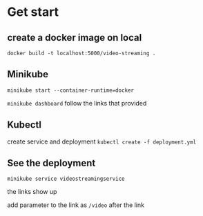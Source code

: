 # Get start

## create a docker image on local
```docker build -t localhost:5000/video-streaming .```        

## Minikube 
```minikube start --container-runtime=docker```      


```minikube dashboard``` follow the links that provided

## Kubectl

create service and deployment ```kubectl create -f deployment.yml```


## See the deployment

```minikube service videostreamingservice```

the links show up

add parameter to the link as `/video` after the link